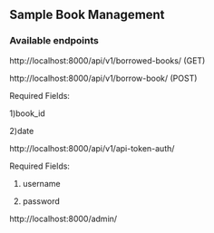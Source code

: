 ## Sample Book Management

### Available endpoints

http://localhost:8000/api/v1/borrowed-books/ (GET)

http://localhost:8000/api/v1/borrow-book/ (POST)

Required Fields:

1)book_id

2)date


http://localhost:8000/api/v1/api-token-auth/

Required Fields:

1) username

2) password

http://localhost:8000/admin/
